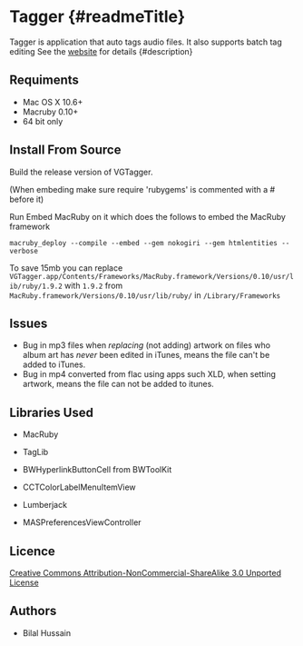 Tagger {#readmeTitle}
=====
Tagger is application that auto tags audio files. It also supports batch tag editing See the [website](http://bilalh.github.com/projects/mplayer-last-fm-scrobbler/ "details") for details 
{#description}

Requiments
----------
* Mac OS X 10.6+
* Macruby 0.10+
* 64 bit only

Install From Source
-------------------
Build the release version of VGTagger.

(When embeding make sure require 'rubygems'  is commented with a # before it)

Run Embed MacRuby on it which does the follows to embed the MacRuby framework

	macruby_deploy --compile --embed --gem nokogiri --gem htmlentities --verbose

To save 15mb you can replace 
  `VGTagger.app/Contents/Frameworks/MacRuby.framework/Versions/0.10/usr/lib/ruby/1.9.2`
with `1.9.2` from `MacRuby.framework/Versions/0.10/usr/lib/ruby/` in `/Library/Frameworks`


Issues
------
* Bug in mp3 files when *replacing* (not adding) artwork on files who album art has *never* been edited in iTunes, means the file can't be added to iTunes.
* Bug in mp4 converted from flac using apps such XLD, when setting artwork, means the file can not be added to itunes.

Libraries Used
--------------
* MacRuby
* TagLib  

* BWHyperlinkButtonCell from BWToolKit
* CCTColorLabelMenuItemView
* Lumberjack
* MASPreferencesViewController

Licence
-------
[Creative Commons Attribution-NonCommercial-ShareAlike 3.0 Unported License](http://creativecommons.org/licenses/by-nc-sa/3.0/ "Full details")

Authors
-------
* Bilal Hussain